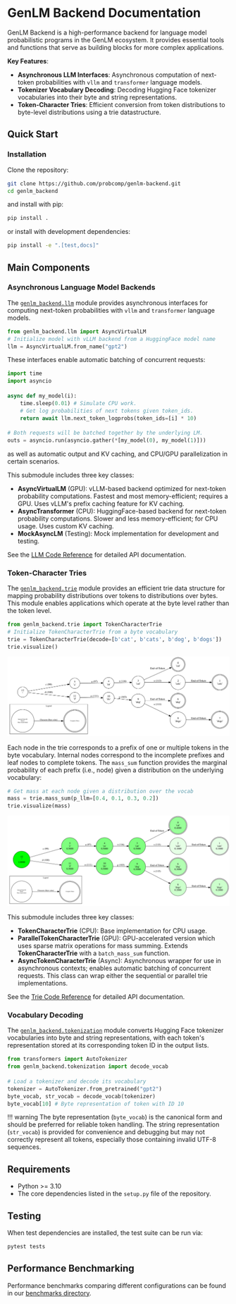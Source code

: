 # GenLM Backend Documentation

GenLM Backend is a high-performance backend for language model probabilistic programs in the GenLM ecosystem. It provides essential tools and functions that serve as building blocks for more complex applications.

**Key Features**:

* **Asynchronous LLM Interfaces**: Asynchronous computation of next-token probabilities with `vllm` and `transformer` language models.
* **Tokenizer Vocabulary Decoding**: Decoding Hugging Face tokenizer vocabularies into their byte and string representations.
* **Token-Character Tries**: Efficient conversion from token distributions to byte-level distributions using a trie datastructure.

## Quick Start

### Installation

Clone the repository:
```bash
git clone https://github.com/probcomp/genlm-backend.git
cd genlm_backend
```
and install with pip:
```bash
pip install .
```
or install with development dependencies:
```bash
pip install -e ".[test,docs]"
```

## Main Components

### Asynchronous Language Model Backends

The [`genlm_backend.llm`](reference/genlm_backend/llm/__init__/) module provides asynchronous interfaces for computing next-token probabilities with `vllm` and `transformer` language models.

```python
from genlm_backend.llm import AsyncVirtualLM
# Initialize model with vLLM backend from a HuggingFace model name
llm = AsyncVirtualLM.from_name("gpt2")
```

These interfaces enable automatic batching of concurrent requests:

```python
import time
import asyncio

async def my_model(i):
    time.sleep(0.01) # Simulate CPU work.
    # Get log probabilities of next tokens given token_ids.
    return await llm.next_token_logprobs(token_ids=[i] * 10) 

# Both requests will be batched together by the underlying LM.
outs = asyncio.run(asyncio.gather(*[my_model(0), my_model(1)]))
```
as well as automatic output and KV caching, and CPU/GPU parallelization in certain scenarios.

This submodule includes three key classes:

- **AsyncVirtualLM** (GPU): vLLM-based backend optimized for next-token probability computations. Fastest and most memory-efficient; requires a GPU. Uses vLLM's prefix caching feature for KV caching.
- **AsyncTransformer** (CPU): HuggingFace-based backend for next-token probability computations. Slower and less memory-efficient; for CPU usage. Uses custom KV caching.
- **MockAsyncLM** (Testing): Mock implementation for development and testing.

See the [LLM Code Reference](reference/genlm_backend/llm/__init__/) for detailed API documentation.

### Token-Character Tries

The [`genlm_backend.trie`](reference/genlm_backend/trie/__init__/) module provides an efficient trie data structure for mapping probability distributions over tokens to distributions over bytes. This module enables applications which operate at the byte level rather than the token level. 

```python
from genlm_backend.trie import TokenCharacterTrie
# Initialize TokenCharacterTrie from a byte vocabulary
trie = TokenCharacterTrie(decode=[b'cat', b'cats', b'dog', b'dogs'])
trie.visualize()
```

![Example trie visualization](images/trie_example.svg)

Each node in the trie corresponds to a prefix of one or multiple tokens in the byte vocabulary. Internal nodes correspond to the incomplete prefixes and leaf nodes to complete tokens. The `mass_sum` function provides the marginal probability of each prefix (i.e., node) given a distribution on the underlying vocabulary:

```python
# Get mass at each node given a distribution over the vocab
mass = trie.mass_sum(p_llm=[0.4, 0.1, 0.3, 0.2])
trie.visualize(mass)
```

![Example trie visualization with mass at each node](images/trie_example_mass.svg)


This submodule includes three key classes:

- **TokenCharacterTrie** (CPU): Base implementation for CPU usage.
- **ParallelTokenCharacterTrie** (GPU): GPU-accelerated version which uses sparse matrix operations for mass summing. Extends **TokenCharacterTrie** with a `batch_mass_sum` function.
- **AsyncTokenCharacterTrie** (Async): Asynchronous wrapper for use in asynchronous contexts; enables automatic batching of concurrent requests. This class can wrap either the sequential or parallel trie implementations.

See the [Trie Code Reference](reference/genlm_backend/trie/__init__/) for detailed API documentation.

### Vocabulary Decoding

The [`genlm_backend.tokenization`](reference/genlm_backend/tokenization/__init__/) module converts Hugging Face tokenizer vocabularies into byte and string representations, with each token's representation stored at its corresponding token ID in the output lists.

```python
from transformers import AutoTokenizer
from genlm_backend.tokenization import decode_vocab

# Load a tokenizer and decode its vocabulary
tokenizer = AutoTokenizer.from_pretrained("gpt2")
byte_vocab, str_vocab = decode_vocab(tokenizer)
byte_vocab[10] # Byte representation of token with ID 10
```

!!! warning
    The byte representation (`byte_vocab`) is the canonical form and should be preferred for reliable token handling. The string representation (`str_vocab`) is provided for convenience and debugging but may not correctly represent all tokens, especially those containing invalid UTF-8 sequences.

## Requirements

- Python >= 3.10
- The core dependencies listed in the `setup.py` file of the repository.

## Testing

When test dependencies are installed, the test suite can be run via:
```bash
pytest tests
```

## Performance Benchmarking

Performance benchmarks comparing different configurations can be found in our [benchmarks directory](https://github.com/probcomp/genlm-backend/tree/main/benchmark).
